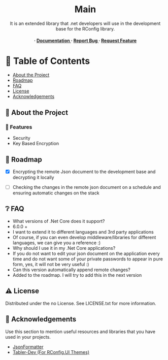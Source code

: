 <div align='center'>

<h1>Main</h1>
<p>It is an extended library that .net developers will use in the development base for the RConfig library.</p>

<h4> <span> · </span> <a href="https://github.com/alizorlu/RConfig.Crypto/blob/master/README.md"> Documentation </a> <span> · </span> <a href="https://github.com/alizorlu/RConfig.Crypto/issues"> Report Bug </a> <span> · </span> <a href="https://github.com/alizorlu/RConfig.Crypto/issues"> Request Feature </a> </h4>


</div>

# :notebook_with_decorative_cover: Table of Contents

- [About the Project](#star2-about-the-project)
- [Roadmap](#compass-roadmap)
- [FAQ](#grey_question-faq)
- [License](#warning-license)
- [Acknowledgements](#gem-acknowledgements)


## :star2: About the Project

### :dart: Features
- Security
- Key Based Encryption


## :compass: Roadmap

* [x] Encrypting the remote Json document to the development base and decrypting it locally
* [ ] Checking the changes in the remote json document on a schedule and ensuring automatic changes on the stack


## :grey_question: FAQ

- What versions of .Net Core does it support?
- 6.0.0 +
- I want to extend it to different languages and 3rd party applications
- Of course, if you can even develop middleware/libraries for different languages, we can give you a reference :)
- Why should I use it in my .Net Core applications?
- If you do not want to edit your json document on the application every time and do not want some of your private passwords to appear in pure form, yes, it will not be very useful :)
- Can this version automatically append remote changes?
- Added to the roadmap. I will try to add this in the next version


## :warning: License

Distributed under the no License. See LICENSE.txt for more information.

## :gem: Acknowledgements

Use this section to mention useful resources and libraries that you have used in your projects.

- [JsonFormatter](https://www.nuget.org/packages/JsonFormatterPlus)
- [Tabler-Dev (For RConfig.UI Themes)](https://github.com/tabler/tabler)

